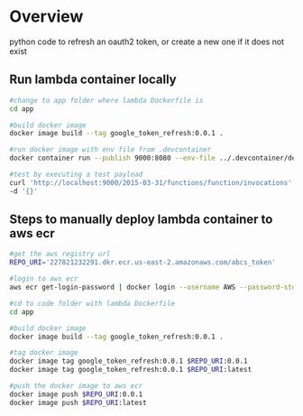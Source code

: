 # Overview

python code to refresh an oauth2 token, or create a new one if it does not exist

## Run lambda container locally

```bash
#change to app folder where lambda Dockerfile is
cd app

#build docker image
docker image build --tag google_token_refresh:0.0.1 .

#run docker image with env file from .devcontainer
docker container run --publish 9000:8080 --env-file ../.devcontainer/devcontainer.env google_token_refresh:0.0.1

#test by executing a test payload
curl 'http://localhost:9000/2015-03-31/functions/function/invocations' \
-d '{}'
```

## Steps to manually deploy lambda container to aws ecr

```bash
#get the aws registry url
REPO_URI='227821232291.dkr.ecr.us-east-2.amazonaws.com/abcs_token'

#login to aws ecr
aws ecr get-login-password | docker login --username AWS --password-stdin $REPO_URI

#cd to code folder with lambda Dockerfile
cd app

#build docker image
docker image build --tag google_token_refresh:0.0.1 .

#tag docker image
docker image tag google_token_refresh:0.0.1 $REPO_URI:0.0.1
docker image tag google_token_refresh:0.0.1 $REPO_URI:latest

#push the docker image to aws ecr
docker image push $REPO_URI:0.0.1
docker image push $REPO_URI:latest
```

